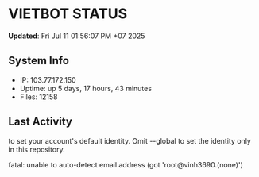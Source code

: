 # VIETBOT STATUS
**Updated**: Fri Jul 11 01:56:07 PM +07 2025

## System Info
- IP: 103.77.172.150
- Uptime: up 5 days, 17 hours, 43 minutes
- Files: 12158

## Last Activity

to set your account's default identity.
Omit --global to set the identity only in this repository.

fatal: unable to auto-detect email address (got 'root@vinh3690.(none)')
